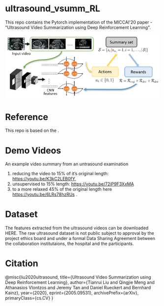 # ultrasound_vsumm_RL


This repo contains the Pytorch implementation of the MICCAI'20 paper - "Ultrasound Video Summarization using Deep Reinforcement Learning". 

![overview](figures/overview_ifind.png)
# Reference
This repo is based on the .
# Demo Videos
An example video summary from an untrasound examination
1) reducing the video to 15% of it’s original length: https://youtu.be/K3kC2LEB0fY, 
2) unsupervised to 15% length: https://youtu.be/72iP9F3XxMA 
3) to a more relaxed 45% of the original length here https://youtu.be/6LRs78hzRUs .
# Dataset
The features extracted from the ultrasound videos can be downloaded HERE. The raw ultrasound dataset is not public subject to approval by the project ethics board and under a formal Data Sharing Agreement between the collaboration institutaions, the hospital and the participants.
# Citation

@misc{liu2020ultrasound,
    title={Ultrasound Video Summarization using Deep Reinforcement Learning},
    author={Tianrui Liu and Qingjie Meng and Athanasios Vlontzos and Jeremy Tan and Daniel Rueckert and Bernhard Kainz},
    year={2020},
    eprint={2005.09531},
    archivePrefix={arXiv},
    primaryClass={cs.CV}
}
